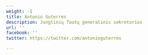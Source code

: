 ```yaml
---
weight: -1
title: Antonio Guterres
description: Jungtinių Tautų generalinis sekretorius
url: ''
facebook: ''
twitter: https://twitter.com/antonioguterres

---
```

